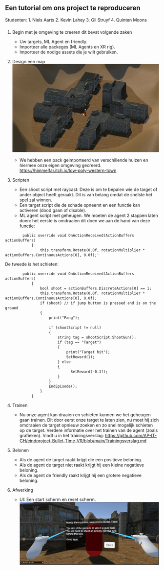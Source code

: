 ## Een tutorial om ons project te reproduceren
Studenten:
	1. Niels Aarts
	2. Kevin Lahey
	3. Gil Struyf
	4. Quinten Moons

###
1. Begin met je omgeving te creeren dit bevat volgende zaken
	- Uw targets, ML Agent en friendly.
	- Importeer alle packeges (ML Agents en XR rig).
	- Importeer de nodige assets die je wilt gebruiken.

2. Design een map
	![image](https://github.com/AP-IT-GH/eindproject-Bullet-Time-VR/blob/main/Images/MAP.JPG)
	- We hebben een pack geimporteerd van verschillende huizen en hiermee onze eigen omgeving gecreerd.
	https://himmelfar.itch.io/low-poly-western-town 

	
3. Scripten
	- Een shoot script met raycast: Deze is om te bepalen wie de target of ander object heeft geraakt.
	  Dit is van belang omdat de snelste het spel zal winnen.
	- Een target script die de schade opneemt en een functie kan activeren (dood gaan of disable).
	- ML agent script met geheugen. We moeten de agent 2 stappen laten doen: het eerste is omdraaien dit doen we aan de hand van deze functie:

```
		public override void OnActionReceived(ActionBuffers actionBuffers)
    		{
        		this.transform.Rotate(0.0f, rotationMultiplier * actionBuffers.ContinuousActions[0], 0.0f);'

```
De tweede is het schieten:

```
		public override void OnActionReceived(ActionBuffers actionBuffers)
    		{
        		bool shoot = actionBuffers.DiscreteActions[0] == 1;
        		this.transform.Rotate(0.0f, rotationMultiplier * actionBuffers.ContinuousActions[0], 0.0f);
        		if (shoot) // if jump button is pressed and is on the ground
        		{
            		print("Pang");

            		if (shootScript != null)
            		{
                		string tag = shootScript.ShootGun();
                		if (tag == "Target")
                		{
                    		print("Target hit");
                    		SetReward(1);
                		} else
                		{
                    		  SetReward(-0.1f);
                		}
            		}
            		EndEpisode();
        		}
    		}
```

4. Trainen
	- Nu onze agent kan draaien en schieten kunnen we het geheugen gaan trainen.
	  Dit door eerst onze target te laten zien, nu moet hij zich omdraaien de target
	  opnieuw zoeken en zo snel mogelijk schieten op de target. Verdere informatie over het trainen van de agent (zoals grafieken).
	  Vindt u in het trainingsverslag: https://github.com/AP-IT-GH/eindproject-Bullet-Time-VR/blob/main/Trainingsverslag.md

5. Belonen
	- Als de agent de target raakt krijgt die een positieve beloning.
	- Als de agent de target niet raakt krijgt hij een kleine negatieve beloning.
	- Als de agent de friendly raakt krijgt hij een grotere negatieve beloning.

6. Afwerking
	- UI: Een start scherm en reset scherm.
	![image](https://github.com/AP-IT-GH/eindproject-Bullet-Time-VR/blob/main/Images/UI_Example.JPG)